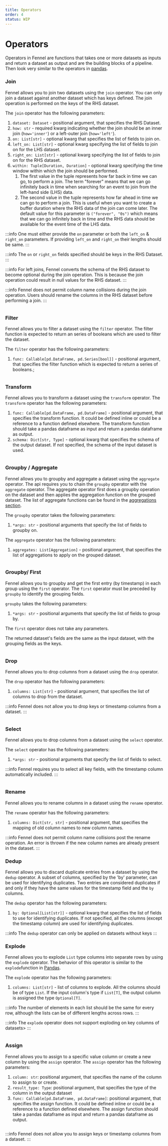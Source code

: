 ```yaml
---
title: Operators
order: 4
status: WIP
---
```


# Operators

Operators in Fennel are functions that takes one or more datasets as inputs and return a dataset as output and are the
building
blocks of a pipeline. Then look very similar to the operators
in [pandas](https://pandas.pydata.org/pandas-docs/stable/reference/api/pandas.DataFrame.html).

### Join

Fennel allows you to join two datasets using the `join` operator. You can only join a dataset
against another dataset which has keys defined. The join operation is performed on the keys of the RHS dataset.

The `join` operator has the following parameters:

1. `dataset: Dataset` - positional argument, that specifies the RHS Dataset.&#x20;
2. `how: str` - required kwarg indicating whether the join should be an inner join (`how='inner'`) or a left-outer
   join (`how='left'`).
3. `on: List[str]` - optional kwarg that specifies the list of fields to join on.
4. `left_on: List[str]` - optional kwarg specifying the list of fields to join on for the LHS dataset.&#x20;
5. `right_on: List[str]` - optional kwarg specifying the list of fields to join on for the RHS dataset.&#x20;
6. `within: Tuple[Duration, Duration]` - optional kwarg specifying the time window within which the join should be
   performed.&#x20;
    1. The first value in the tuple represents how far back in time we can go, to perform a join. The term "forever"
       means that we can go infinitely back in time when searching for an event to join from the left-hand side (LHS)
       data.
    2. The second value in the tuple represents how far ahead in time we can go to perform a join. This is useful when
       you want to create a buffer duration where the RHS data of the join can come later.
       The default value for this parameter is `("forever", "0s")` which means that we can go infinitely back in time
       and
       the RHS data should be available for the event time of the LHS data.&#x20;

:::info
One must either provide the `on` parameter or both the `left_on` & `right_on` parameters. If providing `left_on`
and `right_on` their lengths should be same.
:::

:::info
The `on` or `right_on` fields specified should be keys in the RHS Dataset.
:::

:::info
For left joins, Fennel converts the schema of the RHS dataset to become optional during the join operation. This is
because the join
operation could result in null values for the RHS dataset.
:::

:::info
Fennel does not permit column name collisions during the join operation. Users should rename the columns in the RHS
dataset before performing a join.
:::

<pre snippet="api-reference/operators_ref#join"></pre>

### Filter

Fennel allows you to filter a dataset using the `filter` operator. The filter function is expected to return an series
of booleans which are used to filter the dataset.

The `filter` operator has the following parameters:

1. `func: Callable[pd.DataFrame, pd.Series[bool]]` - positional argument, that specifies the filter function which is
   expected to return a series of booleans.;

<pre snippet="api-reference/operators_ref#filter"></pre>

### Transform

Fennel allows you to transform a dataset using the `transform` operator.
The `transform` operator has the following parameters:

1. `func: Callable[pd.DataFrame, pd.DataFrame]` - positional argument, that specifies the transform function. It could
   be defined inline or could be a reference to a function defined elsewhere. The transform function should take a
   pandas dataframe as input and return a pandas dataframe as output.
2. `schema: Dict[str, Type]` - optional kwarg that specifies the schema of the output dataset. If not specified, the
   schema of the input dataset is used.

<pre snippet="api-reference/operators_ref#transform"></pre>

### Groupby / Aggregate

Fennel allows you to groupby and aggregate a dataset using the `aggregate` operator.
The api requires you to chain the `groupby` operator with the `aggregate` operator.
The aggregate operator first does a groupby operation on the dataset and then applies the aggregation function on the
grouped dataset.
The list of aggregate functions can be found in the [aggregations section](/api-reference/aggregations).

The `groupby` operator takes the following parameters:

1. `*args: str` - positional arguments that specify the list of fields to groupby on.

The `aggregate` operator has the following parameters:

1. `aggregates: List[Aggregation]` - positional argument, that specifies the list of aggregations to apply on the
   grouped dataset.

<pre snippet="api-reference/operators_ref#aggregate"></pre>

### Groupby/ First

Fennel allows you to groupby and get the first entry (by timestamp) in each group using the `first` operator.
The `first` operator must be preceded by `groupby` to identify the grouping fields.

`groupby` takes the following parameters:

1. `*args: str` - positional arguments that specify the list of fields to group by.

The `first` operator does not take any parameters.

The returned dataset's fields are the same as the input dataset, with the grouping fields as the keys.

<pre snippet="api-reference/operators_ref#first"></pre>

### Drop

Fennel allows you to drop columns from a dataset using the `drop` operator.

The `drop` operator has the following parameters:

1. `columns: List[str]` - positional argument, that specifies the list of columns to drop from the dataset.

:::info
Fennel does not allow you to drop keys or timestamp columns from a dataset.
:::

<pre snippet="api-reference/operators_ref#drop"></pre>

### Select

Fennel allows you to drop columns from a dataset using the `select` operator.

The `select` operator has the following parameters:

1. `*args: str` - positional arguments that specify the list of fields to select.

:::info
Fennel requires you to select all key fields, with the timestamp column automatically included.
:::

<pre snippet="api-reference/operators_ref#select"></pre>

### Rename

Fennel allows you to rename columns in a dataset using the `rename` operator.

The `rename` operator has the following parameters:

1. `columns: Dict[str, str]` - positional argument, that specifies the mapping of old column names to new column names.

:::info
Fennel does not permit column name collisions post the rename operation. An error is thrown if the new column names are
already present in the dataset.
:::

### Dedup

Fennel allows you to discard duplicate entries from a dataset by using the `dedup` operator. A subset of columns,
specified by the 'by' parameter, can be used for identifying duplicates. Two entries are considered duplicates if and
only if they have the same values for the timestamp field and the `by` columns.

The `dedup` operator has the following parameters:

1. `by: Optional[List[str]]` - optional kwarg that specifies the list of fields to use for identifying duplicates. If
   not
   specified, all the columns (except the timestamp column) are used for identifying duplicates.

:::info
The `dedup` operator can only be applied on datasets without keys
:::

### Explode

Fennel allows you to explode `List` type columns into separate rows by using the `explode` operator.
The behavior of this operator is similar
to the `explode`function in [Pandas](https://pandas.pydata.org/docs/reference/api/pandas.DataFrame.explode.html).

The `explode` operator has the following parameters:

1. `columns: List[str]` - list of columns to explode. All the columns should be of type `List`. If the input column's
   type if `List[T]`, the output column is assigned the type `Optional[T]`.

:::info
The number of elements in each list should be the same for every row, although the lists can be of different lengths
across rows.
:::

:::info
The `explode` operator does not support exploding on key columns of datasets>
:::

<pre snippet="api-reference/operators_ref#rename"></pre>

### Assign

Fennel allows you to assign to a specific value column or create a new column by using the `assign` operator.
The `assign` operator has the following parameters:

1. ``column: str``: positional argument, that specifies the name of the column to assign to or create.
2. ``result_type: Type``: positional argument, that specifies the type of the column in the output dataset
3. ``func: Callable[pd.DataFrame, pd.DataFrame]``: positional argument, that specifies the assign function. 
        It could be defined inline or could be a reference to a function defined elsewhere. 
        The assign function should take a pandas dataframe as input and return a pandas dataframe as output.

<pre snippet="api-reference/operators_ref#assign"></pre>

:::info
Fennel does not allow you to assign keys or timestamp columns from a dataset.
:::


